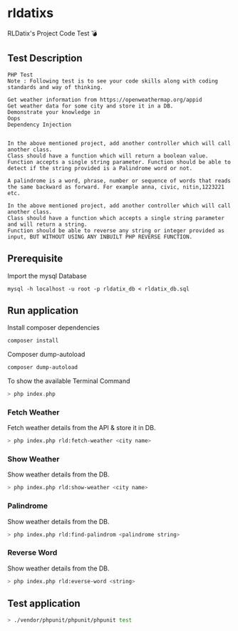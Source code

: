 # rldatixs
RLDatix's Project Code Test 💣

## Test Description
```
PHP Test
Note : Following test is to see your code skills along with coding standards and way of thinking.

Get weather information from https://openweathermap.org/appid
Get weather data for some city and store it in a DB.
Demonstrate your knowledge in
Oops
Dependency Injection


In the above mentioned project, add another controller which will call another class.
Class should have a function which will return a boolean value. Function accepts a single string parameter. Function should be able to detect if the string provided is a Palindrome word or not.

A palindrome is a word, phrase, number or sequence of words that reads the same backward as forward. For example anna, civic, nitin,1223221 etc.

In the above mentioned project, add another controller which will call another class.
Class should have a function which accepts a single string parameter and will return a string.
Function should be able to reverse any string or integer provided as input, BUT WITHOUT USING ANY INBUILT PHP REVERSE FUNCTION.
```

## Prerequisite 

Import the mysql Database

```mysql
mysql -h localhost -u root -p rldatix_db < rldatix_db.sql
```

## Run application

Install composer dependencies
```bash
composer install
```

Composer dump-autoload
```bash
composer dump-autoload
```

To show the available Terminal Command
```php
> php index.php
```

### Fetch Weather
Fetch weather details from the API & store it in DB.
```bash
> php index.php rld:fetch-weather <city name>
```

### Show Weather
Show weather details from the DB.
```bash
> php index.php rld:show-weather <city name>
```

### Palindrome
Show weather details from the DB.
```bash
> php index.php rld:find-palindrom <palindrome string>
```

### Reverse Word
Show weather details from the DB.
```bash
> php index.php rld:everse-word <string>
```

## Test application
```bash
> ./vendor/phpunit/phpunit/phpunit test
```